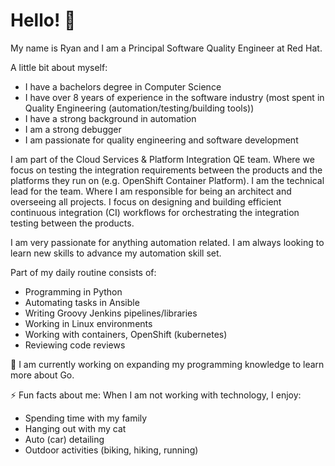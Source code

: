 # Hello! 👋

My name is Ryan and I am a Principal Software Quality Engineer at Red Hat.

A little bit about myself:
* I have a bachelors degree in Computer Science
* I have over 8 years of experience in the software industry (most spent in Quality Engineering (automation/testing/building tools))
* I have a strong background in automation
* I am a strong debugger
* I am passionate for quality engineering and software development

I am part of the Cloud Services & Platform Integration QE team. Where we focus on testing the integration requirements between the products and the platforms they run on (e.g. OpenShift Container Platform). I am the technical lead for the team. Where I am responsible for being an architect and overseeing all projects. I focus on designing and building efficient continuous integration (CI) workflows for orchestrating the integration testing between the products.

I am very passionate for anything automation related. I am always looking to learn new skills to advance my automation skill set.

Part of my daily routine consists of:
* Programming in Python
* Automating tasks in Ansible
* Writing Groovy Jenkins pipelines/libraries
* Working in Linux environments
* Working with containers, OpenShift (kubernetes)
* Reviewing code reviews

🌱 I am currently working on expanding my programming knowledge to learn more about Go.

⚡ Fun facts about me: When I am not working with technology, I enjoy:
* Spending time with my family
* Hanging out with my cat
* Auto (car) detailing
* Outdoor activities (biking, hiking, running)

<!--
**ryankwilliams/ryankwilliams** is a ✨ _special_ ✨ repository because its `README.md` (this file) appears on your GitHub profile.

Here are some ideas to get you started:

- 🔭 I’m currently working on ...
- 🌱 I’m currently learning ...
- 👯 I’m looking to collaborate on ...
- 🤔 I’m looking for help with ...
- 💬 Ask me about ...
- 📫 How to reach me: ...
- 😄 Pronouns: ...
- ⚡ Fun fact: ...
-->
